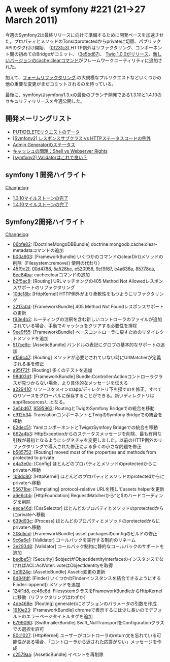 A week of symfony #221 (21->27 March 2011)
==========================================

今週のSymfony2は最終リリースに向けて準備するために開発ペースを加速させた。プロパティとメソッドのTonsはprotectedからprivateに切替、パブリックAPIのタグ付け開始、 ([0f231c3](https://github.com/symfony/symfony/commit/0f231c33e5971662287840e503d29d049bd5d132)),HTTP例外はリファクタリング、コンポーネント間の初めてのBridgeがコミット、 ([3e5bd67](http://github.com/symfony/symfony/commit/3e5bd67dac9da58ff7daf71b3ffa74bebb4127f9))、 [Twig 1.0.0がリリース](http://blog.twig-project.org/post/4140267310/twig-1-0-0-released)、[新しいバージョンのcache:clearコマンド](https://github.com/symfony/symfony/commit/e4a636a8851af4330a0ebafbf642166c2e8cb5d7)がフレームワークユーティリティに追加された。

加えて、[フォームリファクタリング](https://github.com/symfony/symfony/pull/399).の大規模なプルリクエストなどいくつかの他の重要な変更がまだコミットされるのを待っている。

最後に、symfonyはsymfony1.3.xの最後のブランチ開発である1.3.10と1.4.10のセキュリティリリースを今週公開した。
 
開発メーリングリスト
------------------------

  * [PUT/DELETEリクエストのデータ](https://groups.google.com/forum/#!topic/symfony-devs/ku3Tx3Ms3UQ)
  * [[Symfony2] レスポンスサブクラス vs HTTPステータスコードの例外](https://groups.google.com/forum/#!topic/symfony-devs/oVEuzS7U29Y)
  * [Admin Generatorのステータス](https://groups.google.com/forum/#!topic/symfony-devs/N1wlvj1F5Eo)
  * [キャッシュの問題：Shell vs Webserver Rights](https://groups.google.com/forum/#!topic/symfony-devs/sfL107aEyiU)
  * [[symfony2] Validatorはこれで良い？](https://groups.google.com/forum/#!topic/symfony-devs/v-fSW0JvFlA)

symfony 1 開発ハイライト
--------------------------------

[Changelog](http://trac.symfony-project.com/trac/timeline?from=27%2F03%2F2011&daysback=6&milestone=on&ticket=on&changeset=on&update=Update):

  * [1.3.10マイルストーンの完了](http://trac.symfony-project.org/milestone/1.3.10)
  * [1.4.10マイルストーンの完了](http://trac.symfony-project.org/milestone/1.4.10)


Symfony2開発ハイライト
-------------------------------

[Changelog](http://github.com/symfony/symfony/commits/master):

  * [06bfe82](http://github.com/symfony/symfony/commit/06bfe82bc11992e9488f7b915927684e0e433a63 "06bfe82bc11992e9488f7b915927684e0e433a63 commit on github"): [DoctrineMongoDBBundle] doctrine:mongodb:cache:clear-metadataコマンドの追加
  * [b00a903](http://github.com/symfony/symfony/commit/b00a903858aefc83942adfc5ec105bdefd4f21b8 "b00a903858aefc83942adfc5ec105bdefd4f21b8 commit on github"): [FrameworkBundle] いくつかのコマンドのclearDir()メソッドの削除（Filesystem::remove() 使用の代わり）
  * [45f9c2f](http://github.com/symfony/symfony/commit/45f9c2fbf4b200d50fd18224522f88f1533b903d "45f9c2fbf4b200d50fd18224522f88f1533b903d commit on github"), [00d4788](http://github.com/symfony/symfony/commit/00d47889a2a9986d17483991c0b7c43e14618179 "00d47889a2a9986d17483991c0b7c43e14618179 commit on github"), [5a528bc](http://github.com/symfony/symfony/commit/5a528bcb5537d47c9dc0e31e61c86aad9d22c06c "5a528bcb5537d47c9dc0e31e61c86aad9d22c06c commit on github"), [e520956](http://github.com/symfony/symfony/commit/e5209566242b1060664fc45a5152ec6f6c2224a5 "e5209566242b1060664fc45a5152ec6f6c2224a5 commit on github"), [9cf9f67](http://github.com/symfony/symfony/commit/9cf9f674e8683db0f003c3cdedcb69550d1b4e58 "9cf9f674e8683db0f003c3cdedcb69550d1b4e58 commit on github"), [e4a636a](http://github.com/symfony/symfony/commit/e4a636a8851af4330a0ebafbf642166c2e8cb5d7 "e4a636a8851af4330a0ebafbf642166c2e8cb5d7 commit on github"), [85778ca](http://github.com/symfony/symfony/commit/85778caba16ad6830fdc28eaa6ee8c1e91d009ef "85778caba16ad6830fdc28eaa6ee8c1e91d009ef commit on github"), [6ec84ba](http://github.com/symfony/symfony/commit/6ec84bad7621768be513192eb7a666c82c8b01a5 "6ec84bad7621768be513192eb7a666c82c8b01a5 commit on github"): cache:clearコマンドの追加
  * [b2f5ac8](http://github.com/symfony/symfony/commit/b2f5ac8beb6f18f802ee43ef1bed193670184e72 "b2f5ac8beb6f18f802ee43ef1bed193670184e72 commit on github"): [Routing] URLマッチオングの405 Method Not Allowedレスポンスサポートのリファクタリング
  * [10dc18b](http://github.com/symfony/symfony/commit/10dc18b28b273a257c94768709a42b3ccf08affb "10dc18b28b273a257c94768709a42b3ccf08affb commit on github"): [HttpKernel] HTTP例外がより柔軟性をもつようにリファクタリング
  * [2217a0d](http://github.com/symfony/symfony/commit/2217a0d7e46ef0ab5c6cef8fd160568200a86b25 "2217a0d7e46ef0ab5c6cef8fd160568200a86b25 commit on github"): [FrameworkBundle] 405 Method Not Foundレスポンスサポートの更新
  * [f93e4b2](http://github.com/symfony/symfony/commit/f93e4b2d73b9ae970af9529d4165f422ae2ff93b "f93e4b2d73b9ae970af9529d4165f422ae2ff93b commit on github"): ルーティングの注釈を含む新しいコントローラのファイルが追加されている場合、手動でキャッシュをクリアする必要性を排除
  * [9ee9f55](http://github.com/symfony/symfony/commit/9ee9f5552b43010dbbefac0cf2654cb70b8e91d2 "9ee9f5552b43010dbbefac0cf2654cb70b8e91d2 commit on github"): [FrameworkBundle] ベースコントローラに戻すためのリダイレクトメソッドを追加
  * [517ce9c](http://github.com/symfony/symfony/commit/517ce9c9239b6a462e9e07367e9508afd9ee0541 "517ce9c9239b6a462e9e07367e9508afd9ee0541 commit on github"): [AsseticBundle] バンドルの表記にグロブの基本的なサポートの追加
  * [e159c47](http://github.com/symfony/symfony/commit/e159c47cc92d35f4d85fcc523d6de7938cf315d0 "e159c47cc92d35f4d85fcc523d6de7938cf315d0 commit on github"): [Routing] メソッドが必要とされていない時にUrlMatcherが定義される事を修正
  * [a95f72f](http://github.com/symfony/symfony/commit/a95f72fff33bec7a357d835aea1edb88b7908cd7 "a95f72fff33bec7a357d835aea1edb88b7908cd7 commit on github"): [Routing] 多くのテストを追加
  * [98d03d1](http://github.com/symfony/symfony/commit/98d03d1aec728d6b1b6026e133b8e96e960c18ef "98d03d1aec728d6b1b6026e133b8e96e960c18ef commit on github"): [FrameworkBundle] Bundle:Controller:Actionコントローラクラスが見つからない場合、より具体的なメッセージを伝える
  * [a229410](http://github.com/symfony/symfony/commit/a2294106fb8eee0f9cdb10bf9b190c52485bd551 "a2294106fb8eee0f9cdb10bf9b190c52485bd551 commit on github"): リソースをメインのapp/ディレクトリ下を探すのを修正。すべてのリソースをグローバルに保存することができる。新いディレクトリはapp/Resources/...となる。
  * [3e5bd67](http://github.com/symfony/symfony/commit/3e5bd67dac9da58ff7daf71b3ffa74bebb4127f9 "3e5bd67dac9da58ff7daf71b3ffa74bebb4127f9 commit on github"), [9595963](http://github.com/symfony/symfony/commit/9595963c2b78721a2ace60e622c03428ac318c25 "9595963c2b78721a2ace60e622c03428ac318c25 commit on github"): RoutingとTwigのSymfony Bridgeでの統合を移動
  * [e912b34](http://github.com/symfony/symfony/commit/e912b347f01a85f0b24198c478cad129a0d22941 "e912b347f01a85f0b24198c478cad129a0d22941 commit on github"): TranslationコンポーネントとTwigのSymfony Bridgeでの統合を移動
  * [82dec51](http://github.com/symfony/symfony/commit/82dec51b300eed6a2a1f98dd2ae997435581a41e "82dec51b300eed6a2a1f98dd2ae997435581a41e commit on github"): YamlコンポーネントとTwigのSymfony Bridgeでの統合を移動
  * [662a4b3](http://github.com/symfony/symfony/commit/662a4b374089ed4b3b05afe650c9fbedde067b05 "662a4b374089ed4b3b05afe650c9fbedde067b05 commit on github"): HttpExceptionからのステータスメッセージを削除、最も有用な引数が最初となるようにシグネチャを変更しました。以前のHTTP例外のリファクタリングで導入された修正による多くの小さな問題を修正
  * [b585752](http://github.com/symfony/symfony/commit/b5857528e0b04f6f584030090fecc7b543ce359b "b5857528e0b04f6f584030090fecc7b543ce359b commit on github"): [Routing] 
moved most of the properties and methods from protected to private
  * [e4a3e0c](http://github.com/symfony/symfony/commit/e4a3e0c2c77b85116d8149da28a3e1e1e5206e17 "e4a3e0c2c77b85116d8149da28a3e1e1e5206e17 commit on github"): [Config] ほとんどのプロパティとメソッドのprotectedからにprivateへ移動
  * [1b8dc80](http://github.com/symfony/symfony/commit/1b8dc8021541ee44105ce6236bc2c166b64fa557 "1b8dc8021541ee44105ce6236bc2c166b64fa557 commit on github"): [HttpKernel] ほとんどのプロパティとメソッドのprotectedからにprivateへ移動
  * [55671be](http://github.com/symfony/symfony/commit/55671be888f6219a14898f0e59c84ce038ef5637 "55671be888f6219a14898f0e59c84ce038ef5637 commit on github"): [Templating] protocol-relative URLを残してassets helperを更新
  * [a6e6cbb](http://github.com/symfony/symfony/commit/a6e6cbbb27e57107fe18d9c178d81c3185094f88 "a6e6cbbb27e57107fe18d9c178d81c3185094f88 commit on github"): [HttpFoundation] RequestMatcherから^と$のハードコーディングを削除
  * [eeca46d](http://github.com/symfony/symfony/commit/eeca46dea0aa34a97fe03040335791c90731d349 "eeca46dea0aa34a97fe03040335791c90731d349 commit on github"): [CssSelector] ほとんどのプロパティとメソッドのprotectedからにprivateへ移動
  * [639d93c](http://github.com/symfony/symfony/commit/639d93cbbf29750d443063316fe133b66a80de6c "639d93cbbf29750d443063316fe133b66a80de6c commit on github"): [Process] ほとんどのプロパティとメソッドのprotectedからにprivateへ移動
  * [2f8d5cd](http://github.com/symfony/symfony/commit/2f8d5cd1c04b588ccc43fa3c6d3f79a041192bd7 "2f8d5cd1c04b588ccc43fa3c6d3f79a041192bd7 commit on github"): [FrameworkBundle] asset packagesのconfigのビルドの修正
  * [9c6a6e1](http://github.com/symfony/symfony/commit/9c6a6e13bf61e3bed3684e50c2b3ccc7f493b0aa "9c6a6e13bf61e3bed3684e50c2b3ccc7f493b0aa commit on github"): [Validator] コールバックを実行する制約のリネーム
  * [3e29348](http://github.com/symfony/symfony/commit/3e29348d21e848757f8dbf69a46ab6aa41e39fe2 "3e29348d21e848757f8dbf69a46ab6aa41e39fe2 commit on github"): [Validator] コールバック制約に静的なコールバックのサポートを追加
  * [bedbe51](http://github.com/symfony/symfony/commit/bedbe51081fc57abf792a08cb3cfdb770717b07e "bedbe51081fc57abf792a08cb3cfdb770717b07e commit on github"): [Security] $objectがObjectIdentityInterfaceのインスタンスでなければACL:AclVoter::voteはObjectIdentityを取得
  * [2e1924e](http://github.com/symfony/symfony/commit/2e1924ec1c6174b354174215393303afea443d89 "2e1924ec1c6174b354174215393303afea443d89 commit on github"): [AsseticBundle] Assetic変更の更新
  * [8d84fdf](http://github.com/symfony/symfony/commit/8d84fdfedc73a5ac3bbb9802695687eebb2ed514 "8d84fdfedc73a5ac3bbb9802695687eebb2ed514 commit on github"): [Finder] いくつかのFinderインスタンスを結合できるようにするFinder::append() メソッドを追加
  * [124f1d8](http://github.com/symfony/symfony/commit/124f1d8e44496452697030fe6e90e1d3b28eefbf "124f1d8e44496452697030fe6e90e1d3b28eefbf commit on github"), [cc46e8d](http://github.com/symfony/symfony/commit/cc46e8d46aca8bf34ca3c2eab7d968b70d2db6c7 "cc46e8d46aca8bf34ca3c2eab7d968b70d2db6c7 commit on github"): FilesystemクラスをFrameworkBundleからHttpKernelに移動（リファクタリングはわずか）
  * [4de468e](http://github.com/symfony/symfony/commit/4de468e181910f02100f19fde06faa700cd78016 "4de468e181910f0に2100f19fde06faa700cd78016 commit on github"): [Routing] generate()にオプションのパラメータの引数を作成
  * [1910e23](http://github.com/symfony/symfony/commit/1910e23df8a6d9cd1f3d05b1531640eea0bcc2ef "1910e23df8a6d9cd1f3d05b1531640eea0bcc2ef commit on github"): [FrameworkBundle] chromeで表示するには少し長いのでデフォルトのエラーページタイトルタグを追加
  * [6799090](http://github.com/symfony/symfony/commit/6799090a4fedfe1d55764c8fcdff9af5547d19f7 "6799090a4fedfe1d55764c8fcdff9af5547d19f7 commit on github"): [SwiftmailerBundle] Swift_NullTransportをConfigurationクラスでの選択を許可
  * [80c1027](http://github.com/symfony/symfony/commit/80c102761cf5f75678364e6bad12eae52d690617 "80c102761cf5f75678364e6bad12eae52d690617 commit on github"): [HttpKernel] ユーザーがコントローラのreturn文を忘れている可能性がある場合、「コントローラから返された応答がない」メッセージを作成
  * [c2579aa](http://github.com/symfony/symfony/commit/c2579aa2000f19fc57f9a1f9d8ec4f334d86d818 "c2579aa2000f19fc57f9a1f9d8ec4f334d86d818 commit on github"): [AsseticBundle] イベントを再削除

